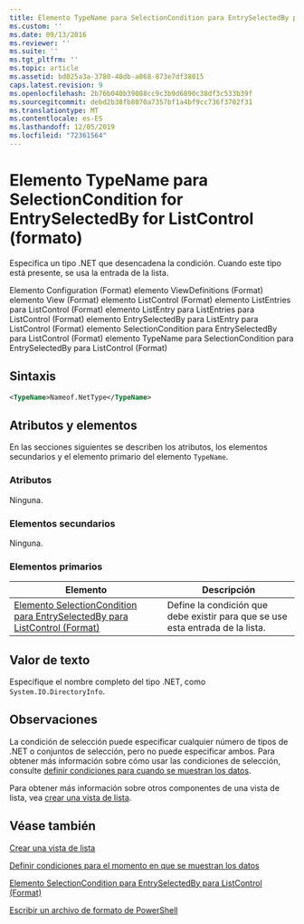 ```yaml
---
title: Elemento TypeName para SelectionCondition para EntrySelectedBy para ListControl (Format) | Microsoft Docs
ms.custom: ''
ms.date: 09/13/2016
ms.reviewer: ''
ms.suite: ''
ms.tgt_pltfrm: ''
ms.topic: article
ms.assetid: bd025a3a-3780-40db-a068-873e7df38015
caps.latest.revision: 9
ms.openlocfilehash: 2b76b040b39088cc9c3b9d6890c38df3c533b39f
ms.sourcegitcommit: debd2b38fb8070a7357bf1a4bf9cc736f3702f31
ms.translationtype: MT
ms.contentlocale: es-ES
ms.lasthandoff: 12/05/2019
ms.locfileid: "72361564"
---
```

# <a name="typename-element-for-selectioncondition-for-entryselectedby-for-listcontrol-format"></a>Elemento TypeName para SelectionCondition for EntrySelectedBy for ListControl (formato)

Especifica un tipo .NET que desencadena la condición. Cuando este tipo está presente, se usa la entrada de la lista.

Elemento Configuration (Format) elemento ViewDefinitions (Format) elemento View (Format) elemento ListControl (Format) elemento ListEntries para ListControl (Format) elemento ListEntry para ListEntries para ListControl (Format) elemento EntrySelectedBy para ListEntry para ListControl (Format) elemento SelectionCondition para EntrySelectedBy para ListControl (Format) elemento TypeName para SelectionCondition para EntrySelectedBy para ListControl (Format)

## <a name="syntax"></a>Sintaxis

```xml
<TypeName>Nameof.NetType</TypeName>
```

## <a name="attributes-and-elements"></a>Atributos y elementos

En las secciones siguientes se describen los atributos, los elementos secundarios y el elemento primario del elemento `TypeName`.

### <a name="attributes"></a>Atributos

Ninguna.

### <a name="child-elements"></a>Elementos secundarios

Ninguna.

### <a name="parent-elements"></a>Elementos primarios

|Elemento|Descripción|
|-------------|-----------------|
|[Elemento SelectionCondition para EntrySelectedBy para ListControl (Format)](./selectioncondition-element-for-entryselectedby-for-listcontrol-format.md)|Define la condición que debe existir para que se use esta entrada de la lista.|

## <a name="text-value"></a>Valor de texto

Especifique el nombre completo del tipo .NET, como `System.IO.DirectoryInfo`.

## <a name="remarks"></a>Observaciones

La condición de selección puede especificar cualquier número de tipos de .NET o conjuntos de selección, pero no puede especificar ambos. Para obtener más información sobre cómo usar las condiciones de selección, consulte [definir condiciones para cuando se muestran los datos](./defining-conditions-for-displaying-data.md).

Para obtener más información sobre otros componentes de una vista de lista, vea [crear una vista de lista](./creating-a-list-view.md).

## <a name="see-also"></a>Véase también

[Crear una vista de lista](./creating-a-list-view.md)

[Definir condiciones para el momento en que se muestran los datos](./defining-conditions-for-displaying-data.md)

[Elemento SelectionCondition para EntrySelectedBy para ListControl (Format)](./selectioncondition-element-for-entryselectedby-for-listcontrol-format.md)

[Escribir un archivo de formato de PowerShell](./writing-a-powershell-formatting-file.md)
